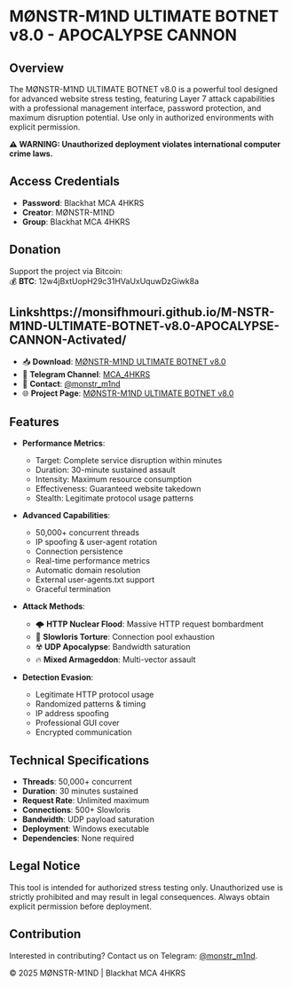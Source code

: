 # MØNSTR-M1ND ULTIMATE BOTNET v8.0 - APOCALYPSE CANNON

## Overview
The MØNSTR-M1ND ULTIMATE BOTNET v8.0 is a powerful tool designed for advanced website stress testing, featuring Layer 7 attack capabilities with a professional management interface, password protection, and maximum disruption potential. Use only in authorized environments with explicit permission.

**⚠️ WARNING: Unauthorized deployment violates international computer crime laws.**

## Access Credentials
- **Password**: Blackhat MCA 4HKRS
- **Creator**: MØNSTR-M1ND
- **Group**: Blackhat MCA 4HKRS

## Donation
Support the project via Bitcoin:  
💰 **BTC**: 12w4jBxtUopH29c31HVaUxUquwDzGiwk8a

## Linkshttps://monsifhmouri.github.io/M-NSTR-M1ND-ULTIMATE-BOTNET-v8.0-APOCALYPSE-CANNON-Activated/
- 📥 **Download**: [MØNSTR-M1ND ULTIMATE BOTNET v8.0](https://mega.nz/file/WckmSQhL#KJznRrS6_TajOFFDSddIsptbJUeQDLTKAwF3DFrRdg4)
- 📢 **Telegram Channel**: [MCA_4HKRS](https://t.me/MCA_4HKRS)
- 📩 **Contact**: [@monstr_m1nd](https://t.me/monstr_m1nd)
- 🌐 **Project Page**: [MØNSTR-M1ND ULTIMATE BOTNET v8.0](https://monsifhmouri.github.io/M-NSTR-M1ND-ULTIMATE-BOTNET-v8.0-APOCALYPSE-CANNON-Activated/)

## Features
- **Performance Metrics**:
  - Target: Complete service disruption within minutes
  - Duration: 30-minute sustained assault
  - Intensity: Maximum resource consumption
  - Effectiveness: Guaranteed website takedown
  - Stealth: Legitimate protocol usage patterns

- **Advanced Capabilities**:
  - 50,000+ concurrent threads
  - IP spoofing & user-agent rotation
  - Connection persistence
  - Real-time performance metrics
  - Automatic domain resolution
  - External user-agents.txt support
  - Graceful termination

- **Attack Methods**:
  - 🌩️ **HTTP Nuclear Flood**: Massive HTTP request bombardment
  - 🐌 **Slowloris Torture**: Connection pool exhaustion
  - ☢️ **UDP Apocalypse**: Bandwidth saturation
  - 🔥 **Mixed Armageddon**: Multi-vector assault

- **Detection Evasion**:
  - Legitimate HTTP protocol usage
  - Randomized patterns & timing
  - IP address spoofing
  - Professional GUI cover
  - Encrypted communication

## Technical Specifications
- **Threads**: 50,000+ concurrent
- **Duration**: 30 minutes sustained
- **Request Rate**: Unlimited maximum
- **Connections**: 500+ Slowloris
- **Bandwidth**: UDP payload saturation
- **Deployment**: Windows executable
- **Dependencies**: None required

## Legal Notice
This tool is intended for authorized stress testing only. Unauthorized use is strictly prohibited and may result in legal consequences. Always obtain explicit permission before deployment.

## Contribution
Interested in contributing? Contact us on Telegram: [@monstr_m1nd](https://t.me/monstr_m1nd).

© 2025 MØNSTR-M1ND | Blackhat MCA 4HKRS
